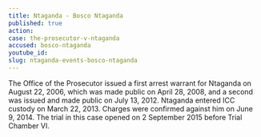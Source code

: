 ```yaml
---
title: Ntaganda - Bosco Ntaganda
published: true
action:
case: the-prosecutor-v-ntaganda
accused: bosco-ntaganda
youtube_id:
slug: ntaganda-events-bosco-ntaganda
---
```



The Office of the Prosecutor issued a first arrest warrant for Ntaganda on August 22, 2006, which was made public on April 28, 2008, and a second was issued and made public on July 13, 2012. Ntaganda entered ICC custody on March 22, 2013. Charges were confirmed against him on June 9, 2014. The trial in this case opened on 2 September 2015 before Trial Chamber VI.